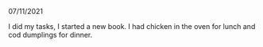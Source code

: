 07/11/2021

I did my tasks, I started a new book. I had chicken in the oven for lunch and cod dumplings for dinner.